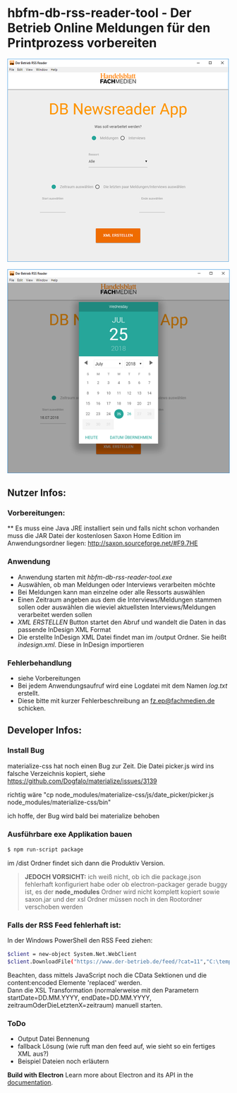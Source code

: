 # hbfm-db-rss-reader-tool - Der Betrieb Online Meldungen für den Printprozess vorbereiten

![alt text](hbfm-rss-feed-konverter1.png "Screenshot der Applikation")

![alt text](hbfm-rss-feed-konverter2.png "Screenshot der Applikation")

## Nutzer Infos:

### Vorbereitungen:

** Es muss eine Java JRE installiert sein und falls nicht schon vorhanden muss die JAR Datei der kostenlosen Saxon Home Edition im Anwendungsordner liegen: http://saxon.sourceforge.net/#F9.7HE

### Anwendung
* Anwendung starten mit _hbfm-db-rss-reader-tool.exe_
* Auswählen, ob man Meldungen oder Interviews verarbeiten möchte
* Bei Meldungen kann man einzelne oder alle Ressorts auswählen
* Einen Zeitraum angeben aus dem die Interviews/Meldungen stammen sollen oder auswählen die wieviel aktuellsten Interviews/Meldungen verarbeitet werden sollen
* _XML ERSTELLEN_ Button startet den Abruf und wandelt die Daten in das passende InDesign XML Format
* Die erstellte InDesign XML Datei findet man im /output Ordner. Sie heißt _indesign.xml_. Diese in InDesign importieren

### Fehlerbehandlung
* siehe Vorbereitungen
* Bei jedem Anwendungsaufruf wird eine Logdatei mit dem Namen _log.txt_ erstellt.
* Diese bitte mit kurzer Fehlerbeschreibung an fz.ep@fachmedien.de schicken.

## Developer Infos:

### Install Bug
materialize-css hat noch einen Bug zur Zeit. Die Datei picker.js wird ins falsche Verzeichnis kopiert, siehe
https://github.com/Dogfalo/materialize/issues/3139

richtig wäre "cp node_modules/materialize-css/js/date_picker/picker.js node_modules/materialize-css/bin"

ich hoffe, der Bug wird bald bei materialize behoben

### Ausführbare exe Applikation bauen
```sh
$ npm run-script package
```
im /dist Ordner findet sich dann die Produktiv Version.
> **JEDOCH VORSICHT:**
> ich weiß nicht, ob ich die package.json fehlerhaft konfiguriert habe oder ob electron-packager gerade buggy ist, es der **node_modules** Ordner wird nicht komplett kopiert sowie saxon.jar und der xsl Ordner müssen noch in den Rootordner verschoben werden

### Falls der RSS Feed fehlerhaft ist:
In der Windows PowerShell den RSS Feed ziehen:
```sh
$client = new-object System.Net.WebClient
$client.DownloadFile("https://www.der-betrieb.de/feed/?cat=11","C:\temp\feed.xml")

```
Beachten, dass mittels JavaScript noch die CData Sektionen und die content:encoded Elemente 'replaced' werden.  
Dann die XSL Transformation (normalerweise mit den Parametern startDate=DD.MM.YYYY, endDate=DD.MM.YYYY, zeitraumOderDieLetztenX=zeitraum) manuell starten.

### ToDo
* Output Datei Bennenung
* fallback Lösung (wie ruft man den feed auf, wie sieht so ein fertiges XML aus?)
* Beispiel Dateien noch erläutern

**Build with Electron**
Learn more about Electron and its API in the [documentation](http://electron.atom.io/docs/latest).
